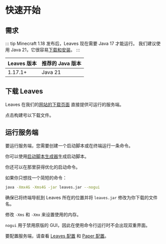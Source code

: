 # 快速开始

## 需求

::: tip
Minecraft 1.18 发布后，Leaves 现在需要 Java 17 才能运行。
我们建议使用 Java 21，它很容易[下载和安装](https://docs.papermc.io/misc/java-install)。
:::

| Leaves 版本 | 推荐的 Java 版本 |
| ----------- | ---------------- |
| 1.17.1+     | Java 21          |

## 下载 Leaves

Leaves 在我们的[网站的下载页面](https://leavesmc.org/downloads/leaves) 直接提供可运行的服务端。

点击构建号以下载文件。

## 运行服务端

要运行服务端，您需要创建一个启动脚本或在终端运行一条命令。

你可以使用[启动脚本生成器](https://docs.papermc.io/misc/tools/start-script-gen)生成启动脚本。

你还可以在那里获得优化的启动命令。

如果你只想找一个简短的命令：

```bash
java -Xmx4G -Xms4G -jar leaves.jar --nogui
```

确保已将终端导航到 Leaves 所在的位置并将 `leaves.jar` 修改为你下载的文件名。

修改 `-Xms` 和 `-Xmx` 来设置使用的内存。

`nogui` 用于禁用原版的 GUI，因此在使用命令行运行时不会出现双重界面。

要配置服务端，请查看 [Leaves 配置](../reference/configuration)
和 [Paper 配置](https://docs.papermc.io/paper/reference/configuration)。
